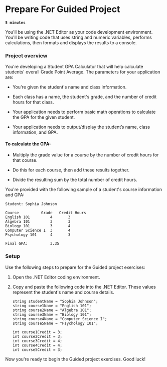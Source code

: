 # Prepare For Guided Project

**`5 minutes`**

You'll be using the .NET Editor as your code development environment. You'll be writing code that uses string and numeric variables, performs calculations, then formats and displays the results to a console.

### Project overview

You're developing a Student GPA Calculator that will help calculate students' overall Grade Point Average. The parameters for your application are:

- You're given the student's name and class information.

- Each class has a name, the student's grade, and the number of credit hours for that class.

- Your application needs to perform basic math operations to calculate the GPA for the given student.

- Your application needs to output/display the student’s name, class information, and GPA.

#### To calculate the GPA:


- Multiply the grade value for a course by the number of credit hours for that course.

- Do this for each course, then add these results together.

- Divide the resulting sum by the total number of credit hours.

You're provided with the following sample of a student's course information and GPA:


```
Student: Sophia Johnson

Course          Grade   Credit Hours	
English 101         4       3
Algebra 101         3       3
Biology 101         3       4
Computer Science I  3       4
Psychology 101      4       3

Final GPA:          3.35
```

### Setup

Use the following steps to prepare for the Guided project exercises:

1. Open the .NET Editor coding environment.

2. Copy and paste the following code into the .NET Editor. These values represent the student's name and course details.

     ```
     string studentName = "Sophia Johnson";
     string course1Name = "English 101";
     string course2Name = "Algebra 101";
     string course3Name = "Biology 101";
     string course4Name = "Computer Science I";
     string course5Name = "Psychology 101";

     int course1Credit = 3;
     int course2Credit = 3;
     int course3Credit = 4;
     int course4Credit = 4;
     int course5Credit = 3;
     ```

Now you're ready to begin the Guided project exercises. Good luck!